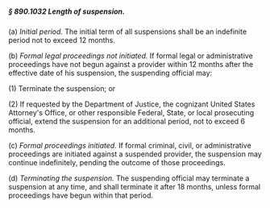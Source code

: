 ##### § 890.1032 Length of suspension. #####

(a) *Initial period.* The initial term of all suspensions shall be an indefinite period not to exceed 12 months.

(b) *Formal legal proceedings not initiated.* If formal legal or administrative proceedings have not begun against a provider within 12 months after the effective date of his suspension, the suspending official may:

(1) Terminate the suspension; or

(2) If requested by the Department of Justice, the cognizant United States Attorney's Office, or other responsible Federal, State, or local prosecuting official, extend the suspension for an additional period, not to exceed 6 months.

(c) *Formal proceedings initiated.* If formal criminal, civil, or administrative proceedings are initiated against a suspended provider, the suspension may continue indefinitely, pending the outcome of those proceedings.

(d) *Terminating the suspension.* The suspending official may terminate a suspension at any time, and shall terminate it after 18 months, unless formal proceedings have begun within that period.